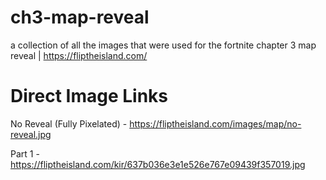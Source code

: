 # ch3-map-reveal
a collection of all the images that were used for the fortnite chapter 3 map reveal | https://fliptheisland.com/

# Direct Image Links
No Reveal (Fully Pixelated) - https://fliptheisland.com/images/map/no-reveal.jpg

Part 1 - https://fliptheisland.com/kir/637b036e3e1e526e767e09439f357019.jpg
